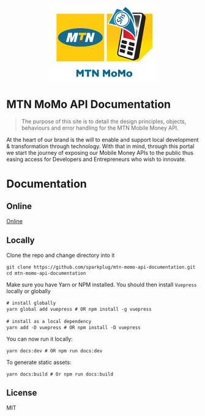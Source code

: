 <p align="center">
  <a href="https://pg-all.portal.azure-api.net/" target="_blank">
    <img width="280" src="/docs/.vuepress/public/momo.png" alt="MTN MoMo Logo">
  </a>
</p>



# MTN MoMo API Documentation

> The purpose of this site is to detail the design principles, objects, behaviours and error handling for the MTN Mobile Money API.

At the heart of our brand is the will to enable and support local development & transformation through technology. With that in mind, through this portal we start the journey of exposing our Mobile Money APIs to the public thus easing access for Developers and Entrepreneurs who wish to innovate. 

# Documentation

## Online 

[Online](https://mtn-momo-api-documentation.firebaseapp.com/)

## Locally

Clone the repo and change directory into it

```
git clone https://github.com/sparkplug/mtn-momo-api-documentation.git
cd mtn-momo-api-documentation
```

Make sure you have Yarn or NPM installed. You should then install `Vuepress` locally or globally

```
# install globally
yarn global add vuepress # OR npm install -g vuepress

# install as a local dependency
yarn add -D vuepress # OR npm install -D vuepress

```

You can now run it locally:

```
yarn docs:dev # OR npm run docs:dev
```

To generate static assets:

```
yarn docs:build # Or npm run docs:build
```

## License

MIT
